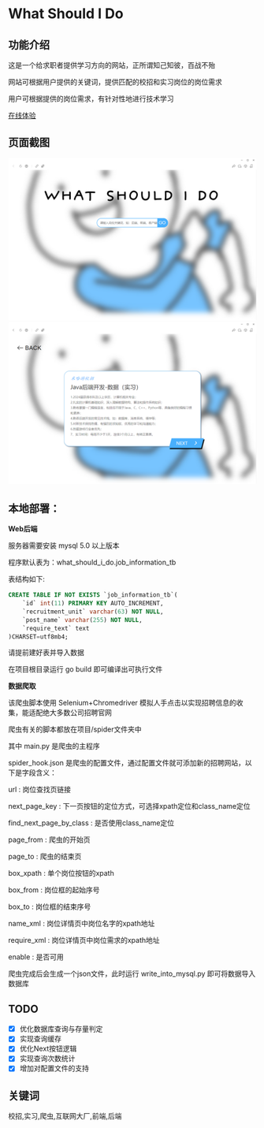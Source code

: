 What Should I Do
===============

功能介绍
---
这是一个给求职者提供学习方向的网站，正所谓知己知彼，百战不殆

网站可根据用户提供的关键词，提供匹配的校招和实习岗位的岗位需求

用户可根据提供的岗位需求，有针对性地进行技术学习

[在线体验](https://sandtripper.cn/WSID/)

页面截图
---

![](./ReadmeResource/shortcut1.png)
![](./ReadmeResource/shortcut2.png)

本地部署：
---

**Web后端**

服务器需要安装 mysql 5.0 以上版本

程序默认表为：what_should_i_do.job_information_tb

表结构如下:

```sql
CREATE TABLE IF NOT EXISTS `job_information_tb`(
    `id` int(11) PRIMARY KEY AUTO_INCREMENT,
    `recruitment_unit` varchar(63) NOT NULL,
    `post_name` varchar(255) NOT NULL,
    `require_text` text
)CHARSET=utf8mb4;
```

请提前建好表并导入数据

在项目根目录运行 go build 即可编译出可执行文件

**数据爬取**

该爬虫脚本使用 Selenium+Chromedriver 模拟人手点击以实现招聘信息的收集，能适配绝大多数公司招聘官网

爬虫有关的脚本都放在项目/spider文件夹中

其中 main.py 是爬虫的主程序

spider_hook.json 是爬虫的配置文件，通过配置文件就可添加新的招聘网站，以下是字段含义：

url : 岗位查找页链接

next_page_key : 下一页按钮的定位方式，可选择xpath定位和class_name定位

find_next_page_by_class : 是否使用class_name定位

page_from : 爬虫的开始页

page_to : 爬虫的结束页

box_xpath : 单个岗位按钮的xpath

box_from : 岗位框的起始序号

box_to : 岗位框的结束序号

name_xml : 岗位详情页中岗位名字的xpath地址

require_xml : 岗位详情页中岗位需求的xpath地址

enable : 是否可用

爬虫完成后会生成一个json文件，此时运行 write_into_mysql.py 即可将数据导入数据库

TODO
---
* [x] 优化数据库查询与存量判定
* [x] 实现查询缓存
* [x] 优化Next按钮逻辑
* [x] 实现查询次数统计
* [x] 增加对配置文件的支持

关键词
---
校招,实习,爬虫,互联网大厂,前端,后端